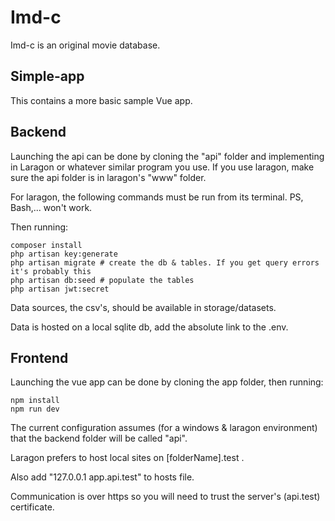 # Imd-c

Imd-c is an original movie database.

## Simple-app

This contains a more basic sample Vue app.

## Backend

Launching the api can be done by cloning the "api" folder and implementing in Laragon or whatever similar program you use. If you use laragon, make sure the api folder is in laragon's "www" folder. 

For laragon, the following commands must be run from its terminal. PS, Bash,... won't work.

Then running: 

    composer install
    php artisan key:generate 
    php artisan migrate # create the db & tables. If you get query errors it's probably this
    php artisan db:seed # populate the tables
    php artisan jwt:secret

Data sources, the csv's, should be available in storage/datasets.

Data is hosted on a local sqlite db, add the absolute link to the .env.

## Frontend

Launching the vue app can be done by cloning the app folder, then running:

    npm install
    npm run dev

The current configuration assumes (for a windows & laragon environment) that the backend folder will be called "api". 

Laragon prefers to host local sites on [folderName].test .

Also add "127.0.0.1 app.api.test" to hosts file. 

Communication is over https so you will need to trust the server's (api.test) certificate.
